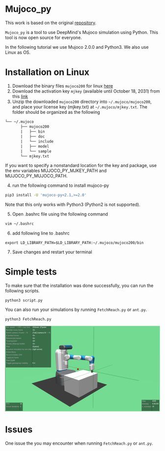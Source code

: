 # Mujoco_py
This work is based on the original [repository](https://github.com/openai/mujoco-py).

```Mujoco_py``` is a tool to use DeepMind's Mujoco simulation using Python. This tool is now open source for everyone.

In the following tutorial we use Mujoco 2.0.0 and Python3. We also use Linux as OS. 

# Installation on Linux

1. Download the binary files ```mujoco200``` for linux [here](https://www.roboti.us/download/mujoco200_linux.zip)
2. Download the activation key ```mjkey``` (available until October 18, 2031) from this [link](https://www.roboti.us/file/mjkey.txt)
3. Unzip the downloaded ```mujoco200``` directory into ```~/.mujoco/mujoco200```, and place your license key (mjkey.txt) at ```~/.mujoco/mjkey.txt```.
The folder should be organized as the following
```plain
└── ~/.mujoco
       ├── mujoco200
       |   ├── bin
       |   ├── doc
       |   └── include
       |   ├── model
       |   └── sample
       └── mjkey.txt
```

If you want to specify a nonstandard location for the key and package, use the env variables MUJOCO_PY_MJKEY_PATH and MUJOCO_PY_MUJOCO_PATH.

4. run the following command to install mujoco-py
```bash
pip3 install -U 'mujoco-py<2.1,>=2.0'
```
Note that this only works with Python3 (Python2 is not supported).

5. Open .bashrc file using the following command
```bash
vim ~/.bashrc
```
6. add following line to .bashrc
```plain
export LD_LIBRARY_PATH=$LD_LIBRARY_PATH:~/.mujoco/mujoco200/bin
```
7. Save changes and restart your terminal
# Simple tests
To make sure that the installation was done successfully, you can run the following scripts.
```bash
python3 script.py
```

You can also run your simulations by running ```FetchReach.py``` or ```ant.py```.
```bash
python3 FetchReach.py 
```

![Project Image](images/fetch.png)

# Issues
One issue the you may encounter when  running ```FetchReach.py``` or ```ant.py```.

